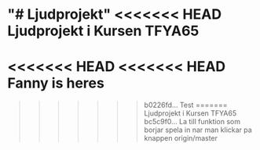 "# Ljudprojekt" 
<<<<<<< HEAD
Ljudprojekt i Kursen TFYA65
=======
<<<<<<< HEAD
<<<<<<< HEAD
Fanny is heres
=======
>>>>>>> b0226fd... Test
=======
Ljudprojekt i Kursen TFYA65
>>>>>>> bc5c9f0... La till funktion som borjar spela in nar man klickar pa knappen
>>>>>>> origin/master
